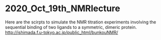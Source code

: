 # 2020_Oct_19th_NMRlecture

Here are the scirpts to simulate the NMR titration experiments involving the sequential binding of two ligands to a symmetric, dimeric protein.
http://ishimada.f.u-tokyo.ac.jp/public_html/bunkouNMR/
